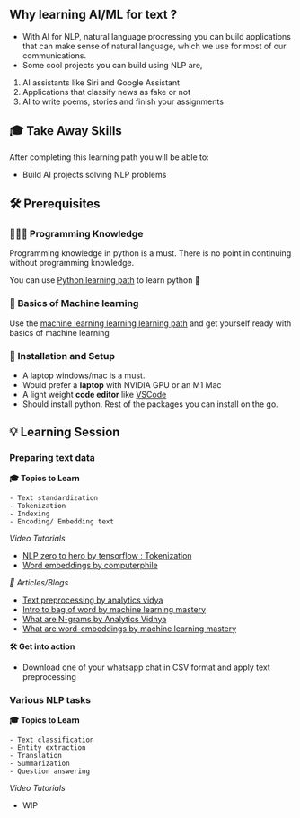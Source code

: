 ## Why learning AI/ML for text ?

- With AI for NLP, natural language procressing you can build applications that can make sense of natural language, which we use for most of our communications.
- Some cool projects you can build using NLP are,

1. AI assistants like Siri and Google Assistant
2. Applications that classify news as fake or not
3. AI to write poems, stories and finish your assignments

## 🎓 Take Away Skills

After completing this learning path you will be able to:

- Build AI projects solving NLP problems


## 🛠️ Prerequisites

### 🧑🏻‍💻 Programming Knowledge 
Programming knowledge in python is a must. There is no point in continuing without programming knowledge. 

You can use [Python learning path](https://github.com/GopikrishnanSasikumar/maker-station/blob/main/Web%20Dev/Backend/Languages/Python.md) to learn python :snake:

### 🤖 Basics of Machine learning

Use the [machine learning learning learning path](https://github.com/GopikrishnanSasikumar/maker-station/blob/ai-learning-path/AI/Machine%20Learning.md) and get yourself ready with basics of machine learning 

### 📲 Installation and Setup

- A laptop windows/mac is a must. 
- Would prefer a **laptop** with NVIDIA GPU or an M1 Mac
- A light weight **code editor** like [VSCode](https://code.visualstudio.com/download)
- Should install python. Rest of the packages you can install on the go.

## 💡 Learning Session

### Preparing text data

**🎓 Topics to Learn**

```
- Text standardization
- Tokenization
- Indexing
- Encoding/ Embedding text
```

*Video Tutorials*

- [NLP zero to hero by tensorflow : Tokenization](https://youtu.be/fNxaJsNG3-s)
- [Word embeddings by computerphile](https://youtu.be/gQddtTdmG_8)

*📄  Articles/Blogs*

- [Text preprocessing by analytics vidya](https://www.analyticsvidhya.com/blog/2021/06/text-preprocessing-in-nlp-with-python-codes/)
- [Intro to bag of word by machine learning mastery](https://machinelearningmastery.com/gentle-introduction-bag-words-model/)
- [What are N-grams by Analytics Vidhya](https://www.analyticsvidhya.com/blog/2021/09/what-are-n-grams-and-how-to-implement-them-in-python/)
- [What are word-embeddings by machine learning mastery](https://machinelearningmastery.com/what-are-word-embeddings/)

**🛠️ Get into action**

- Download one of your whatsapp chat in CSV format and apply text preprocessing 


### Various NLP tasks

**🎓 Topics to Learn**

```
- Text classification
- Entity extraction
- Translation
- Summarization
- Question answering
```

*Video Tutorials*

- WIP





